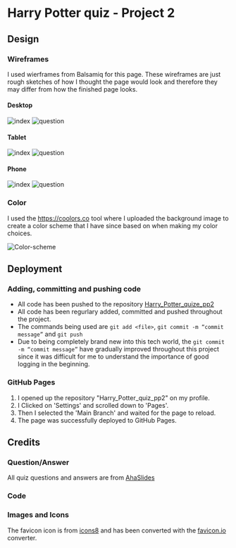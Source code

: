 # Harry Potter quiz - Project 2
## Design
### Wireframes
I used wierframes from Balsamiq for this page. These wireframes are just rough sketches of how I thought the page would look and therefore they may differ from how the finished page looks.

#### Desktop 
![index](docs/wireframes/desktop-index.png)
![question](docs/wireframes/desktop-question.png)

#### Tablet
![index](docs/wireframes/tablet-index.png)
![question](docs/wireframes/tablet-question.png)

#### Phone
![index](docs/wireframes/phone-index.png)
![question](docs/wireframes/phone-question.png)

### Color
I used the <https://coolors.co> tool where I uploaded the background image to create a color scheme that I have since based on when making my color choices.

![Color-scheme](docs/wireframes/Color.png)


## Deployment
### Adding, committing and pushing code
* All code has been pushed to the repository [Harry_Potter_quize_pp2](https://github.com/Linnea87/Harry_Potter_quiz_pp2)
* All code has been regurlary added, committed and pushed throughout the project.
* The commands being used are `git add <file>`,
  `git commit -m “commit message”` and
  `git push`
* Due to being completely brand new into this tech world, the `git commit -m “commit message”` have gradually improved throughout this project since it was difficult for me to understand the importance of good logging in the beginning.

### GitHub Pages
1. I opened up the repository "Harry_Potter_quiz_pp2" on my profile.
2. I Clicked on 'Settings' and scrolled down to 'Pages'.
3. Then I selected the 'Main Branch' and waited for the page to reload.
4. The page was successfully deployed to GitHub Pages.

## Credits
### Question/Answer
All quiz questions and answers are from [AhaSlides](https://ahaslides.com/sv/blog/40-harry-potter-quiz-questions-and-answers/)
### Code
### Images and Icons
The favicon icon is from [icons8](https://icons8.com/icon/set/harry-potter/wired) and has been converted with the [favicon.io](https://favicon.io/favicon-converter/) converter.


